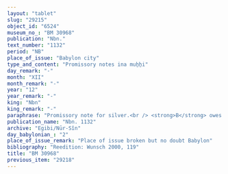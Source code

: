```yaml
---
layout: "tablet"
slug: "29215"
object_id: "6524"
museum_no_: "BM 30968"
publication: "Nbn."
text_number: "1132"
period: "NB"
place_of_issue: "Babylon city"
type_and_content: "Promissory notes ina muẖẖi"
day_remark: "-"
month: "XII"
month_remark: "-"
year: "12"
year_remark: "-"
king: "Nbn"
king_remark: "-"
paraphrase: "Promissory note for silver.<br /> <strong>B</strong> owes 26 1/24 shekels of silver to <strong>A</strong>, to be paid at the end of Addar (XII). He should pay(*) with the silver that he will get from selling his field (<em>eqlu</em>). This sale is recorded in BM33090 (= Nbn 687). Names of 3 witnesses and the scribe: Bēl-iddin/Bēl-&scaron;umu-i&scaron;kun/S&icirc;n-tabni (debtor). (*) lit. &quot;(the creditor) will be paid&quot; (<em>&scaron;alāmu</em> G).<br /> <br /> <strong>A</strong> = Marduk-nāṣir/ Iddinaya/ Gahal; <strong>B</strong> = Bēl-iddin/ Bēl-&scaron;umu-i&scaron;kun/ S&icirc;ntabni"
publication_name: "Nbn. 1132"
archive: "Egibi/Nūr-Sîn"
day_babylonian_: "2"
place_of_issue_remark: "Place of issue broken but no doubt Babylon"
bibliography: "Reedition: Wunsch 2000, 119"
title: "BM 30968"
previous_item: "29218"
---
```

